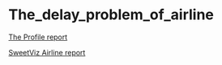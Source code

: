 # The_delay_problem_of_airline

[The Profile report](http://localhost:8888/view/New%20Data%20Science%20Project/profile_report.html)

[SweetViz Airline report](http://localhost:8888/view/New%20Data%20Science%20Project/Airline_report.html)
